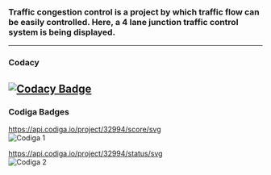 ### Traffic congestion control is a project by which traffic flow can be easily controlled. Here, a 4 lane junction traffic control system is being displayed.
------------------------------------

### Codacy <br />
[![Codacy Badge](https://app.codacy.com/project/badge/Grade/520d9cb54fca49f2ae7b248a5d0d0625)](https://www.codacy.com/gh/sriiikar/M2_Traffic_Congestion_Control/dashboard?utm_source=github.com&amp;utm_medium=referral&amp;utm_content=sriiikar/M2_Traffic_Congestion_Control&amp;utm_campaign=Badge_Grade)
-----------------------------------
### Codiga Badges
https://api.codiga.io/project/32994/score/svg <br/>
![Codiga 1](https://user-images.githubusercontent.com/67890511/164628136-9e36ab4a-4d96-4bdb-a88f-8c02b838ffec.png) <br/>

https://api.codiga.io/project/32994/status/svg <br />
![Codiga 2](https://user-images.githubusercontent.com/67890511/164628182-41a7a820-7618-4dd6-9c2c-10151acd7322.png) <br />
